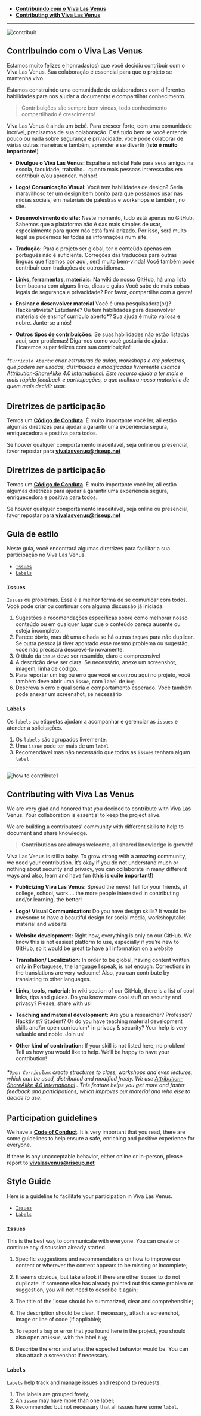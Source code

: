 * [**Contribuindo com o Viva Las Venus**](#contribuindo-com-o-viva-las-venus) 
* [**Contributing with Viva Las Venus**](#contributing-with-viva-las-venus)  
----  


![contribuir](https://user-images.githubusercontent.com/19938761/39716220-1e27470e-5206-11e8-9e0f-6a86f7077984.png)

## **Contribuindo com o Viva Las Venus**

Estamos muito felizes e honradas\(os\) que você decidiu contribuir com o Viva Las Venus. Sua colaboração é essencial para que o projeto se mantenha vivo.

Estamos construindo uma comunidade de colaboradores com diferentes habilidades para nos ajudar a documentar e compartilhar conhecimento.

> Contribuições são sempre bem vindas, todo conhecimento compartilhado é crescimento!

Viva Las Venus é ainda um bebê. Para crescer forte, com uma comunidade incrível, precisamos de sua colaboração. Está tudo bem se você entende pouco ou nada sobre segurança e privacidade, você pode colaborar de várias outras maneiras  e também, aprender e se divertir (**isto é muito importante!**)

* **Divulgue o Viva Las Venus:** 
Espalhe a notícia! Fale para seus amigos na escola, faculdade, trabalho… quanto mais pessoas interessadas em contribuir e/ou aprender, melhor!

* **Logo/ Comunicação Visual:** 
Você tem habilidades de design? Seria maravilhoso ter um design bem bonito para que possamos usar nas mídias sociais, em materiais de palestras e workshops e também, no site.

* **Desenvolvimento do site:**
Neste momento, tudo está apenas no GitHub.  Sabemos que a plataforma não é das mais simples de usar, especialmente para quem não está familiarizado.  Por isso, será muito legal se pudermos ter todas as informações num site.

* **Tradução:** 
Para o projeto ser global, ter o conteúdo apenas em português não é suficiente.  Correções das traduções para outras línguas que fizemos por aqui, será muito bem-vinda! Você também pode contribuir com traduções de outros idiomas.

* **Links, ferramentas, materiais:** 
Na wiki do nosso GitHub, há uma lista bem bacana com alguns links, dicas e guias.Você sabe de mais coisas legais de segurança e privacidade? Por favor, compartilhe com a gente!

* **Ensinar e desenvolver material** 
Você é uma pesquisadora(or)? Hackerativista? Estudante? Ou tem habilidades para desenvolver materiais de ensino/ currículo aberto\*? Sua ajuda é muito valiosa e nobre. Junte-se a nós!

* **Outros tipos de contribuições:** 
Se suas habilidades não estão listadas aqui, sem problemas! Diga-nos como você gostaria de ajudar. Ficaremos super felizes com sua contribuição!


###### \*`Currículo Aberto`: criar estruturas de aulas, workshops e até palestras, que podem ser usadas, distribuídas e modificadas livremente usamos [Attribution-ShareAlike 4.0 International](https://github.com/VivaLasVenus/VivaLasVenus/blob/master/LICENSE.md\)). Este recurso ajuda a ter mais e mais rápido feedback e participações, o que melhora nosso material e de quem mais decidir usar.

## Diretrizes de participação

Temos um [**Código de Conduta**](https://github.com/VivaLasVenus/VivaLasVenus/blob/master/Code%20of%20Conduct.md). É muito importante você ler, ali estão algumas diretrizes para ajudar a garantir uma experiência segura, enriquecedora e positiva para todos.

Se houver qualquer comportamento inaceitável, seja online ou presencial, favor repostar para **vivalasvenus@riseup.net**

## Diretrizes de participação

Temos um [**Código de Conduta**](https://github.com/VivaLasVenus/VivaLasVenus/blob/master/Code%20of%20Conduct.md). É muito importante você ler, ali estão algumas diretrizes para ajudar a garantir uma experiência segura, enriquecedora e positiva para todos.

Se houver qualquer comportamento inaceitável, seja online ou presencial, favor repostar para **vivalasvenus@riseup.net**


## Guia de estilo
Neste guia, você encontrará algumas diretrizes para facilitar a sua participação no Viva Las Venus. 

* [`Issues`](#issues)
* [`Labels`](#labels)

### `Issues`

`Issues` ou problemas. Essa é a melhor forma de se comunicar com todos. Você pode criar ou continuar com alguma discussão já iniciada.

1. Sugestões e recomendações específicas sobre como melhorar nosso conteúdo ou em qualquer lugar que o conteúdo pareça ausente ou esteja incompleto.
1. Parece óbvio, mas dê uma olhada se há outras `isques` para não duplicar.  Se outra pessoa já tiver apontado esse mesmo problema ou sugestão, você não precisará descrevê-lo novamente. 
1. O título da `issue` deve ser resumido, claro e compreensível
1. A descrição deve ser clara. Se necessário, anexe um screenshot, imagem, linha de código.
1. Para reportar um `bug` ou erro que você encontrou aqui no projeto, você também deve abrir uma `issue`, com `label` de `bug`
1. Descreva o erro e qual seria o comportamento esperado. Você também pode anexar um screenshot, se necessário

### `Labels`

Os `labels` ou etiquetas ajudam a acompanhar e gerenciar as `issues` e atender a solicitações.

1. Os `labels` são agrupados livremente. 
1. Uma `issue` pode ter mais de um `label`     
1. Recomendável mas não necessário que todos as `issues` tenham algum `label`

---  

![how to contribute1](https://user-images.githubusercontent.com/19938761/39716067-a5d2b450-5205-11e8-905d-7cbffd5d59b4.png)

## Contributing with Viva Las Venus

We are very glad and honored that you decided to contribute with Viva Las Venus.  Your collaboration is essential to keep the project alive.

We are building a contributors' community with different skills to help to document and share knowledge.

> **Contributions are always welcome, all shared knowledge is growth!**

Viva Las Venus is still a baby. To grow strong with a amazing community, we need your contribution. It’s okay if you do not understand much or nothing about security and privacy, you can collaborate in many different ways and also, learn and have fun (**this is quite important!**)

* **Publicizing Viva Las Venus:** 
Spread the news! Tell for your friends, at college, school, work…. the more people interested in contributing and/or learning, the better!

* **Logo/ Visual Communication:** 
Do you have design skills? It would be awesome to have a beautiful design for social media, workshop/talks material and website

* **Website development:**
Right now, everything is only on our GitHub. We know this is not easiest platform to use, especially if you’re new to GitHub, so it would be great to have all information on a website

* **Translation/ Localization:** 
In order to be global, having content written only in Portuguese, the language I speak, is not enough. Corrections in the translations are very welcome! Also, you can contribute by translating to other languages.

* **Links, tools, material:** 
In wiki section of our GitHub, there is a list of cool links, tips and guides. Do you know more cool stuff on security and privacy? Please, share with us!

* **Teaching and material development:** 
Are you a researcher? Professor? Hacktivist? Student? Or do you have teaching material development skills and/or open curriculum\* in privacy & security? Your help is very valuable and noble. Join us!

* **Other kind of contribution:** 
If your skill is not listed here, no problem! Tell us how you would like to help. We’ll be happy to have your contribution!



###### \*`Open Curriculum`: create structures to class, workshops and even lectures, which can be used, distributed and modified freely.  We use [Attribution-ShareAlike 4.0 International](https://github.com/VivaLasVenus/VivaLasVenus/blob/master/LICENSE.md\)) . This feature helps you get more and faster feedback and participations, which improves our material and who else to decide to use.

## Participation guidelines

We have a [**Code of Conduct**](https://github.com/VivaLasVenus/VivaLasVenus/blob/master/Code%20of%20Conduct.md). It is very important that you read, there are some guidelines to help ensure a safe, enriching and positive experience for everyone.

If there is any unacceptable behavior, either online or in-person, please report to **vivalasvenus@riseup.net**

## Style Guide

Here is a guideline to facilitate your participation in Viva Las Venus. 

* [`Issues`](#issues)
* [`Labels`](#labels)


### `Issues`	
This is the best way to communicate with everyone. You can create or continue any discussion already started.

1. Specific suggestions and recommendations on how to improve our content or wherever the content appears to be missing or incomplete;

1. It seems obvious, but take a look if there are other `issues` to do not duplicate. If someone else has already pointed out this same problem or suggestion, you will not need to describe it again;

1. The title of the 'issue should be summarized, clear and comprehensible;

1. The description should be clear. If necessary, attach a screenshot, image or line of code (if appliable);

1. To report a `bug` or error that you found here in the project, you should also open an`issue`, with the label `bug`;

1. Describe the error and what the expected behavior would be. You can also attach a screenshot if necessary.

### `Labels`
`Labels` help track and manage issues and respond to requests.

1. The labels are grouped freely;
1. An `issue` may have more than one label;
1. Recommended but not necessary that all issues have some `label`.



